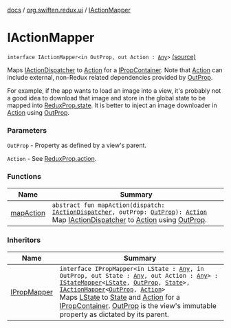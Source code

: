 [docs](../../index.md) / [org.swiften.redux.ui](../index.md) / [IActionMapper](./index.md)

# IActionMapper

`interface IActionMapper<in OutProp, out Action : `[`Any`](https://kotlinlang.org/api/latest/jvm/stdlib/kotlin/-any/index.html)`>` [(source)](https://github.com/protoman92/KotlinRedux/tree/master/common/common-ui/src/main/kotlin/org/swiften/redux/ui/Injector.kt#L88)

Maps [IActionDispatcher](../../org.swiften.redux.core/-i-action-dispatcher.md) to [Action](index.md#Action) for a [IPropContainer](../-i-prop-container/index.md). Note that [Action](index.md#Action) can include
external, non-Redux related dependencies provided by [OutProp](index.md#OutProp).

For example, if the app wants to load an image into a view, it's probably not a good idea to
download that image and store in the global state to be mapped into [ReduxProp.state](../-redux-prop/state.md). It is
better to inject an image downloader in [Action](index.md#Action) using [OutProp](index.md#OutProp).

### Parameters

`OutProp` - Property as defined by a view's parent.

`Action` - See [ReduxProp.action](../-redux-prop/action.md).

### Functions

| Name | Summary |
|---|---|
| [mapAction](map-action.md) | `abstract fun mapAction(dispatch: `[`IActionDispatcher`](../../org.swiften.redux.core/-i-action-dispatcher.md)`, outProp: `[`OutProp`](index.md#OutProp)`): `[`Action`](index.md#Action)<br>Map [IActionDispatcher](../../org.swiften.redux.core/-i-action-dispatcher.md) to [Action](index.md#Action) using [OutProp](index.md#OutProp). |

### Inheritors

| Name | Summary |
|---|---|
| [IPropMapper](../-i-prop-mapper.md) | `interface IPropMapper<in LState : `[`Any`](https://kotlinlang.org/api/latest/jvm/stdlib/kotlin/-any/index.html)`, in OutProp, out State : `[`Any`](https://kotlinlang.org/api/latest/jvm/stdlib/kotlin/-any/index.html)`, out Action : `[`Any`](https://kotlinlang.org/api/latest/jvm/stdlib/kotlin/-any/index.html)`> : `[`IStateMapper`](../-i-state-mapper/index.md)`<`[`LState`](../-i-prop-mapper.md#LState)`, `[`OutProp`](../-i-prop-mapper.md#OutProp)`, `[`State`](../-i-prop-mapper.md#State)`>, `[`IActionMapper`](./index.md)`<`[`OutProp`](../-i-prop-mapper.md#OutProp)`, `[`Action`](../-i-prop-mapper.md#Action)`>`<br>Maps [LState](../-i-prop-mapper.md#LState) to [State](../-i-prop-mapper.md#State) and [Action](../-i-prop-mapper.md#Action) for a [IPropContainer](../-i-prop-container/index.md). [OutProp](../-i-prop-mapper.md#OutProp) is the view's immutable property as dictated by its parent. |
